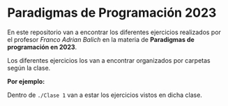 # Paradigmas de Programación 2023

En este repositorio van a encontrar los diferentes ejercicios realizados por el profesor *Franco Adrian Balich* en la materia de **Paradigmas de programación en 2023**.

Los diferentes ejercicios los van a encontrar organizados por carpetas según la clase.

**Por ejemplo:**

Dentro de `./Clase 1` van a estar los ejercicios vistos en dicha clase.
